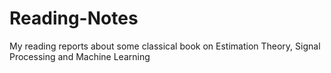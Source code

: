 # Reading-Notes
My reading reports about some classical book on Estimation Theory, Signal Processing and Machine Learning

